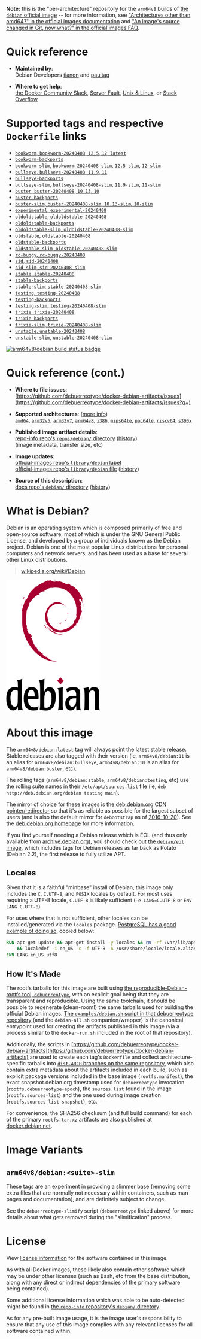 <!--

********************************************************************************

WARNING:

    DO NOT EDIT "debian/README.md"

    IT IS AUTO-GENERATED

    (from the other files in "debian/" combined with a set of templates)

********************************************************************************

-->

**Note:** this is the "per-architecture" repository for the `arm64v8` builds of [the `debian` official image](https://hub.docker.com/_/debian) -- for more information, see ["Architectures other than amd64?" in the official images documentation](https://github.com/docker-library/official-images#architectures-other-than-amd64) and ["An image's source changed in Git, now what?" in the official images FAQ](https://github.com/docker-library/faq#an-images-source-changed-in-git-now-what).

# Quick reference

-	**Maintained by**:  
	Debian Developers [tianon](https://qa.debian.org/developer.php?login=tianon) and [paultag](https://qa.debian.org/developer.php?login=paultag)

-	**Where to get help**:  
	[the Docker Community Slack](https://dockr.ly/comm-slack), [Server Fault](https://serverfault.com/help/on-topic), [Unix & Linux](https://unix.stackexchange.com/help/on-topic), or [Stack Overflow](https://stackoverflow.com/help/on-topic)

# Supported tags and respective `Dockerfile` links

-	[`bookworm`, `bookworm-20240408`, `12.5`, `12`, `latest`](https://github.com/debuerreotype/docker-debian-artifacts/blob/836e0afa104ba9409a98f6ba98a7b127d037b490/bookworm/Dockerfile)
-	[`bookworm-backports`](https://github.com/debuerreotype/docker-debian-artifacts/blob/836e0afa104ba9409a98f6ba98a7b127d037b490/bookworm/backports/Dockerfile)
-	[`bookworm-slim`, `bookworm-20240408-slim`, `12.5-slim`, `12-slim`](https://github.com/debuerreotype/docker-debian-artifacts/blob/836e0afa104ba9409a98f6ba98a7b127d037b490/bookworm/slim/Dockerfile)
-	[`bullseye`, `bullseye-20240408`, `11.9`, `11`](https://github.com/debuerreotype/docker-debian-artifacts/blob/836e0afa104ba9409a98f6ba98a7b127d037b490/bullseye/Dockerfile)
-	[`bullseye-backports`](https://github.com/debuerreotype/docker-debian-artifacts/blob/836e0afa104ba9409a98f6ba98a7b127d037b490/bullseye/backports/Dockerfile)
-	[`bullseye-slim`, `bullseye-20240408-slim`, `11.9-slim`, `11-slim`](https://github.com/debuerreotype/docker-debian-artifacts/blob/836e0afa104ba9409a98f6ba98a7b127d037b490/bullseye/slim/Dockerfile)
-	[`buster`, `buster-20240408`, `10.13`, `10`](https://github.com/debuerreotype/docker-debian-artifacts/blob/836e0afa104ba9409a98f6ba98a7b127d037b490/buster/Dockerfile)
-	[`buster-backports`](https://github.com/debuerreotype/docker-debian-artifacts/blob/836e0afa104ba9409a98f6ba98a7b127d037b490/buster/backports/Dockerfile)
-	[`buster-slim`, `buster-20240408-slim`, `10.13-slim`, `10-slim`](https://github.com/debuerreotype/docker-debian-artifacts/blob/836e0afa104ba9409a98f6ba98a7b127d037b490/buster/slim/Dockerfile)
-	[`experimental`, `experimental-20240408`](https://github.com/debuerreotype/docker-debian-artifacts/blob/836e0afa104ba9409a98f6ba98a7b127d037b490/experimental/Dockerfile)
-	[`oldoldstable`, `oldoldstable-20240408`](https://github.com/debuerreotype/docker-debian-artifacts/blob/836e0afa104ba9409a98f6ba98a7b127d037b490/oldoldstable/Dockerfile)
-	[`oldoldstable-backports`](https://github.com/debuerreotype/docker-debian-artifacts/blob/836e0afa104ba9409a98f6ba98a7b127d037b490/oldoldstable/backports/Dockerfile)
-	[`oldoldstable-slim`, `oldoldstable-20240408-slim`](https://github.com/debuerreotype/docker-debian-artifacts/blob/836e0afa104ba9409a98f6ba98a7b127d037b490/oldoldstable/slim/Dockerfile)
-	[`oldstable`, `oldstable-20240408`](https://github.com/debuerreotype/docker-debian-artifacts/blob/836e0afa104ba9409a98f6ba98a7b127d037b490/oldstable/Dockerfile)
-	[`oldstable-backports`](https://github.com/debuerreotype/docker-debian-artifacts/blob/836e0afa104ba9409a98f6ba98a7b127d037b490/oldstable/backports/Dockerfile)
-	[`oldstable-slim`, `oldstable-20240408-slim`](https://github.com/debuerreotype/docker-debian-artifacts/blob/836e0afa104ba9409a98f6ba98a7b127d037b490/oldstable/slim/Dockerfile)
-	[`rc-buggy`, `rc-buggy-20240408`](https://github.com/debuerreotype/docker-debian-artifacts/blob/836e0afa104ba9409a98f6ba98a7b127d037b490/rc-buggy/Dockerfile)
-	[`sid`, `sid-20240408`](https://github.com/debuerreotype/docker-debian-artifacts/blob/836e0afa104ba9409a98f6ba98a7b127d037b490/sid/Dockerfile)
-	[`sid-slim`, `sid-20240408-slim`](https://github.com/debuerreotype/docker-debian-artifacts/blob/836e0afa104ba9409a98f6ba98a7b127d037b490/sid/slim/Dockerfile)
-	[`stable`, `stable-20240408`](https://github.com/debuerreotype/docker-debian-artifacts/blob/836e0afa104ba9409a98f6ba98a7b127d037b490/stable/Dockerfile)
-	[`stable-backports`](https://github.com/debuerreotype/docker-debian-artifacts/blob/836e0afa104ba9409a98f6ba98a7b127d037b490/stable/backports/Dockerfile)
-	[`stable-slim`, `stable-20240408-slim`](https://github.com/debuerreotype/docker-debian-artifacts/blob/836e0afa104ba9409a98f6ba98a7b127d037b490/stable/slim/Dockerfile)
-	[`testing`, `testing-20240408`](https://github.com/debuerreotype/docker-debian-artifacts/blob/836e0afa104ba9409a98f6ba98a7b127d037b490/testing/Dockerfile)
-	[`testing-backports`](https://github.com/debuerreotype/docker-debian-artifacts/blob/836e0afa104ba9409a98f6ba98a7b127d037b490/testing/backports/Dockerfile)
-	[`testing-slim`, `testing-20240408-slim`](https://github.com/debuerreotype/docker-debian-artifacts/blob/836e0afa104ba9409a98f6ba98a7b127d037b490/testing/slim/Dockerfile)
-	[`trixie`, `trixie-20240408`](https://github.com/debuerreotype/docker-debian-artifacts/blob/836e0afa104ba9409a98f6ba98a7b127d037b490/trixie/Dockerfile)
-	[`trixie-backports`](https://github.com/debuerreotype/docker-debian-artifacts/blob/836e0afa104ba9409a98f6ba98a7b127d037b490/trixie/backports/Dockerfile)
-	[`trixie-slim`, `trixie-20240408-slim`](https://github.com/debuerreotype/docker-debian-artifacts/blob/836e0afa104ba9409a98f6ba98a7b127d037b490/trixie/slim/Dockerfile)
-	[`unstable`, `unstable-20240408`](https://github.com/debuerreotype/docker-debian-artifacts/blob/836e0afa104ba9409a98f6ba98a7b127d037b490/unstable/Dockerfile)
-	[`unstable-slim`, `unstable-20240408-slim`](https://github.com/debuerreotype/docker-debian-artifacts/blob/836e0afa104ba9409a98f6ba98a7b127d037b490/unstable/slim/Dockerfile)

[![arm64v8/debian build status badge](https://img.shields.io/jenkins/s/https/doi-janky.infosiftr.net/job/multiarch/job/arm64v8/job/debian.svg?label=arm64v8/debian%20%20build%20job)](https://doi-janky.infosiftr.net/job/multiarch/job/arm64v8/job/debian/)

# Quick reference (cont.)

-	**Where to file issues**:  
	[https://github.com/debuerreotype/docker-debian-artifacts/issues](https://github.com/debuerreotype/docker-debian-artifacts/issues?q=)

-	**Supported architectures**: ([more info](https://github.com/docker-library/official-images#architectures-other-than-amd64))  
	[`amd64`](https://hub.docker.com/r/amd64/debian/), [`arm32v5`](https://hub.docker.com/r/arm32v5/debian/), [`arm32v7`](https://hub.docker.com/r/arm32v7/debian/), [`arm64v8`](https://hub.docker.com/r/arm64v8/debian/), [`i386`](https://hub.docker.com/r/i386/debian/), [`mips64le`](https://hub.docker.com/r/mips64le/debian/), [`ppc64le`](https://hub.docker.com/r/ppc64le/debian/), [`riscv64`](https://hub.docker.com/r/riscv64/debian/), [`s390x`](https://hub.docker.com/r/s390x/debian/)

-	**Published image artifact details**:  
	[repo-info repo's `repos/debian/` directory](https://github.com/docker-library/repo-info/blob/master/repos/debian) ([history](https://github.com/docker-library/repo-info/commits/master/repos/debian))  
	(image metadata, transfer size, etc)

-	**Image updates**:  
	[official-images repo's `library/debian` label](https://github.com/docker-library/official-images/issues?q=label%3Alibrary%2Fdebian)  
	[official-images repo's `library/debian` file](https://github.com/docker-library/official-images/blob/master/library/debian) ([history](https://github.com/docker-library/official-images/commits/master/library/debian))

-	**Source of this description**:  
	[docs repo's `debian/` directory](https://github.com/docker-library/docs/tree/master/debian) ([history](https://github.com/docker-library/docs/commits/master/debian))

# What is Debian?

Debian is an operating system which is composed primarily of free and open-source software, most of which is under the GNU General Public License, and developed by a group of individuals known as the Debian project. Debian is one of the most popular Linux distributions for personal computers and network servers, and has been used as a base for several other Linux distributions.

> [wikipedia.org/wiki/Debian](https://en.wikipedia.org/wiki/Debian)

![logo](https://raw.githubusercontent.com/docker-library/docs/b449be7df57e9ed9086bb5821bfb5d6cdc5d67a4/debian/logo.png)

# About this image

The `arm64v8/debian:latest` tag will always point the latest stable release. Stable releases are also tagged with their version (ie, `arm64v8/debian:11` is an alias for `arm64v8/debian:bullseye`, `arm64v8/debian:10` is an alias for `arm64v8/debian:buster`, etc).

The rolling tags (`arm64v8/debian:stable`, `arm64v8/debian:testing`, etc) use the rolling suite names in their `/etc/apt/sources.list` file (ie, `deb http://deb.debian.org/debian testing main`).

The mirror of choice for these images is [the deb.debian.org CDN pointer/redirector](https://deb.debian.org) so that it's as reliable as possible for the largest subset of users (and is also the default mirror for `debootstrap` as of [2016-10-20](https://anonscm.debian.org/cgit/d-i/debootstrap.git/commit/?id=9e8bc60ad1ccf3a25ce7890526b70059f3e770de)). See the [deb.debian.org homepage](https://deb.debian.org) for more information.

If you find yourself needing a Debian release which is EOL (and thus only available from [archive.debian.org](http://archive.debian.org)), you should check out [the `debian/eol` image](https://hub.docker.com/r/debian/eol/), which includes tags for Debian releases as far back as Potato (Debian 2.2), the first release to fully utilize APT.

## Locales

Given that it is a faithful "minbase" install of Debian, this image only includes the `C`, `C.UTF-8`, and `POSIX` locales by default. For most uses requiring a UTF-8 locale, `C.UTF-8` is likely sufficient (`-e LANG=C.UTF-8` or `ENV LANG C.UTF-8`).

For uses where that is not sufficient, other locales can be installed/generated via the `locales` package. [PostgreSQL has a good example of doing so](https://github.com/docker-library/postgres/blob/69bc540ecfffecce72d49fa7e4a46680350037f9/9.6/Dockerfile#L21-L24), copied below:

```dockerfile
RUN apt-get update && apt-get install -y locales && rm -rf /var/lib/apt/lists/* \
	&& localedef -i en_US -c -f UTF-8 -A /usr/share/locale/locale.alias en_US.UTF-8
ENV LANG en_US.utf8
```

## How It's Made

The rootfs tarballs for this image are built using [the reproducible-Debian-rootfs tool, `debuerreotype`](https://github.com/debuerreotype/debuerreotype), with an explicit goal being that they are transparent and reproducible. Using the same toolchain, it should be possible to regenerate (clean-room!) the same tarballs used for building the official Debian images. [The `examples/debian.sh` script in that debuerreotype repository](https://github.com/debuerreotype/debuerreotype/blob/master/examples/debian.sh) (and the `debian-all.sh` companion/wrapper) is the canonical entrypoint used for creating the artifacts published in this image (via a process similar to the `docker-run.sh` included in the root of that repository).

Additionally, the scripts in [https://github.com/debuerreotype/docker-debian-artifacts](https://github.com/debuerreotype/docker-debian-artifacts) are used to create each tag's `Dockerfile` and collect architecture-specific tarballs into [`dist-ARCH` branches on the same repository](https://github.com/debuerreotype/docker-debian-artifacts/branches), which also contain extra metadata about the artifacts included in each build, such as explicit package versions included in the base image (`rootfs.manifest`), the exact snapshot.debian.org timestamp used for `debuerreotype` invocation (`rootfs.debuerreotype-epoch`), the `sources.list` found in the image (`rootfs.sources-list`) and the one used during image creation (`rootfs.sources-list-snapshot`), etc.

For convenience, the SHA256 checksum (and full build command) for each of the primary `rootfs.tar.xz` artifacts are also published at [docker.debian.net](https://docker.debian.net/).

# Image Variants

## `arm64v8/debian:<suite>-slim`

These tags are an experiment in providing a slimmer base (removing some extra files that are normally not necessary within containers, such as man pages and documentation), and are definitely subject to change.

See the `debuerreotype-slimify` script (`debuerreotype` linked above) for more details about what gets removed during the "slimification" process.

# License

View [license information](https://www.debian.org/social_contract#guidelines) for the software contained in this image.

As with all Docker images, these likely also contain other software which may be under other licenses (such as Bash, etc from the base distribution, along with any direct or indirect dependencies of the primary software being contained).

Some additional license information which was able to be auto-detected might be found in [the `repo-info` repository's `debian/` directory](https://github.com/docker-library/repo-info/tree/master/repos/debian).

As for any pre-built image usage, it is the image user's responsibility to ensure that any use of this image complies with any relevant licenses for all software contained within.
